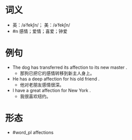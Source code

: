 # 词义
- 英：/əˈfekʃn/； 美：/əˈfekʃn/
- #n 感情；爱情；喜爱；钟爱
# 例句
- The dog has transferred its affection to its new master .
	- 那狗已把它的感情转移到新主人身上。
- He has a deep affection for his old friend .
	- 他对老朋友感情很深。
- I have a great affection for New York .
	- 我很喜欢纽约。
# 形态
- #word_pl affections
